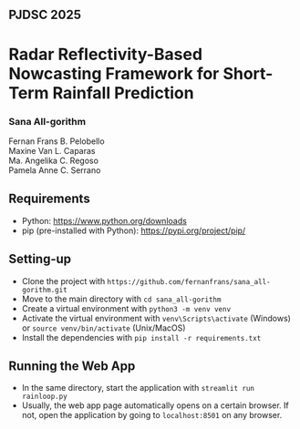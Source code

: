 ## PJDSC 2025
# Radar Reflectivity-Based Nowcasting Framework for Short-Term Rainfall Prediction

### Sana All-gorithm
Fernan Frans B. Pelobello\
Maxine Van L. Caparas\
Ma. Angelika C. Regoso\
Pamela Anne C. Serrano

## Requirements
- Python: https://www.python.org/downloads
- pip (pre-installed with Python): https://pypi.org/project/pip/

## Setting-up
- Clone the project with `https://github.com/fernanfrans/sana_all-gorithm.git`
- Move to the main directory with `cd sana_all-gorithm`
- Create a virtual environment with `python3 -m venv venv`
- Activate the virtual environment with `venv\Scripts\activate` (Windows) or `source venv/bin/activate` (Unix/MacOS)
- Install the dependencies with `pip install -r requirements.txt`

## Running the Web App
- In the same directory, start the application with `streamlit run rainloop.py`
- Usually, the web app page automatically opens on a certain browser. If not, open the application by going to `localhost:8501` on any browser.

